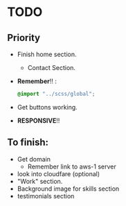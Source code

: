 # TODO

## Priority

- Finish home section.
  - Contact Section.
- **Remember**!! :

  ```scss
  @import "../scss/global";
  ```

- Get buttons working.
- **RESPONSIVE**!!

## To finish:

- Get domain
  - Remember link to aws-1 server
- look into cloudfare (optional)
- "Work" section.
- Background image for skills section
- testimonials section